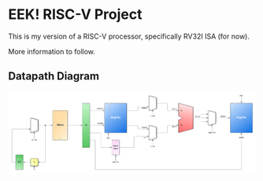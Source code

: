 EEK! RISC-V Project
===================

This is my version of a RISC-V processor, specifically RV32I ISA (for now).

More information to follow.

## Datapath Diagram

![pipeline](eek-riscv.png)
